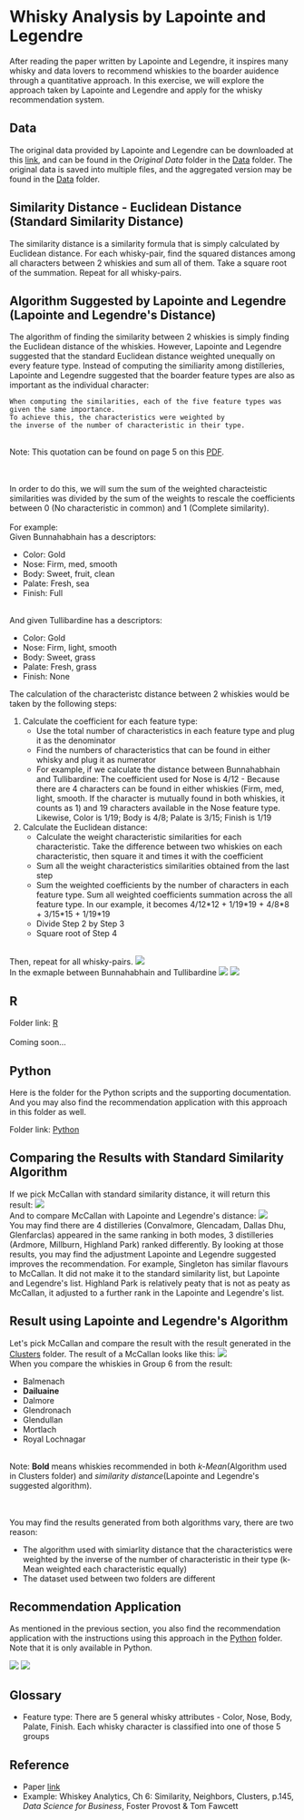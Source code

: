 # Whisky Analysis by Lapointe and Legendre
After reading the paper written by Lapointe and Legendre, it inspires many whisky and data lovers to recommend whiskies to the boarder auidence through a quantitative approach. In this exercise, we will explore the approach taken by Lapointe and Legendre and apply for the whisky recommendation system.


## Data
The original data provided by Lapointe and Legendre can be downloaded at this <a href="http://www.numericalecology.com/labo/Scotch/ScotchData.zip">link</a>, and can be found in the <i>Original Data</i> folder in the [Data](/Data) folder. The original data is saved into multiple files, and the aggregated version may be found in the [Data](/Data) folder.

## Similarity Distance - Euclidean Distance (Standard Similarity Distance)
The similarity distance is a similarity formula that is simply calculated by Euclidean distance. For each whisky-pair, find the squared distances among all characters between 2 whiskies and sum all of them. Take a square root of the summation. Repeat for all whisky-pairs.

## Algorithm Suggested by Lapointe and Legendre (Lapointe and Legendre's Distance)
The algorithm of finding the similarity between 2 whiskies is simply finding the Euclidean distance of the whiskies. However, Lapointe and Legendre suggested that the standard Euclidean distance weighted unequally on every feature type. Instead of computing the similiarity among distilleries, Lapointe and Legendre suggested that the boarder feature types are also as important as the individual character:

```
When computing the similarities, each of the five feature types was given the same importance. 
To achieve this, the characteristics were weighted by 
the inverse of the number of characteristic in their type.
```

<br>
Note: This quotation can be found on page 5 on this <a href="http://www.numericalecology.com/reprints/Appl%20Stat%2043,%201994.pdf">PDF</a>.

<br><br>
In order to do this, we will sum the sum of the weighted characteistic similarities was divided by the sum of the weights to rescale the coefficients between 0 (No characteristic in common) and 1 (Complete similarity).
<br><br>
For example:<br>
Given Bunnahabhain has a descriptors:
<ul>
	<li>Color: Gold</li>
	<li>Nose: Firm, med, smooth</li>
	<li>Body: Sweet, fruit, clean</li>
	<li>Palate: Fresh, sea</li>
	<li>Finish: Full</li>
</ul>

<br>
And given Tullibardine has a descriptors:
<ul>
	<li>Color: Gold</li>
	<li>Nose: Firm, light, smooth</li>
	<li>Body: Sweet, grass</li>
	<li>Palate: Fresh, grass</li>
	<li>Finish: None</li>
</ul>

The calculation of the characteristc distance between 2 whiskies would be taken by the following steps:
<ol>
	<li>Calculate the coefficient for each feature type:
		<ul>
			<li>Use the total number of characteristics in each feature type and plug it as the denominator</li>
			<li>Find the numbers of characteristics that can be found in either whisky and plug it as numerator</li>
			<li>For example, if we calculate the distance between Bunnahabhain and Tullibardine: The coefficient used for Nose is 4/12 - Because there are 4 characters can be found in either whiskies (Firm, med, light, smooth. If the character is mutually found in both whiskies, it counts as 1) and 19 characters available in the Nose feature type. Likewise, Color is 1/19; Body is 4/8; Palate is 3/15; Finish is 1/19</li>
		</ul>
	</li>
	<li>Calculate the Euclidean distance:
		<ul>
			<li>Calculate the weight characteristic similarities for each characteristic. Take the difference between two whiskies on each characteristic, then square it and times it with the coefficient</li>
			<li>Sum all the weight characteristics similarities obtained from the last step</li>
			<li>Sum the weighted coefficients by the number of characters in each feature type. Sum all weighted coefficients summation across the all feature type. In our example, it becomes 4/12*12 + 1/19*19 + 4/8*8 + 3/15*15 + 1/19*19</li>
			<li>Divide Step 2 by Step 3</li>
			<li>Square root of Step 4</li>
		</ul>
	</li>
</ol>
<br>
Then, repeat for all whisky-pairs.

<img src="../Images/lapointe_formula.png">


<br>
In the exmaple between Bunnahabhain and Tullibardine
<img src="../Images/ex_cofficient.png">
<img src="../Images/ex_lapointe_formula.png">

## R
Folder link: [R](R)
<br><br>
Coming soon...

## Python
Here is the folder for the Python scripts and the supporting documentation. And you may also find the recommendation application with this approach in this folder as well.
<br>

Folder link: [Python](Python)


## Comparing the Results with Standard Similarity Algorithm
If we pick McCallan with standard similarity distance, it will return this result:
<img src="../Images/standard_dev_mccallan.png">
<br>
And to compare McCallan with Lapointe and Legendre's distance:
<img src="../Images/recom_lapointe_dev_mccallan.png">
<br>
You may find there are 4 distilleries (Convalmore, Glencadam, Dallas Dhu, Glenfarclas) appeared in the same ranking in both modes, 3 distilleries (Ardmore, Millburn, Highland Park) ranked differently. By looking at those results, you may find the adjustment Lapointe and Legendre suggested improves the recommendation. For example, Singleton has similar flavours to McCallan. It did not make it to the standard similarity list, but Lapointe and Legendre's list. Highland Park is relatively peaty that is not as peaty as McCallan, it adjusted to a further rank in the Lapointe and Legendre's list.


## Result using Lapointe and Legendre's Algorithm
Let's pick McCallan and compare the result with the result generated in the [Clusters](../Clusters) folder. The result of a McCallan looks like this:
<img src="../Images/recom_lapointe_dev_mccallan.png">
<br>
When you compare the whiskies in Group 6 from the result:
<ul>
	<li>Balmenach</li>
	<li><b>Dailuaine</b></li>
	<li>Dalmore</li>
	<li>Glendronach</li>
	<li>Glendullan</li>
	<li>Mortlach</li>
	<li>Royal Lochnagar</li>
</ul>
<br>
Note: <b>Bold</b> means whiskies recommended in both <i>k-Mean</i>(Algorithm used in Clusters folder) and <i>similarity distance</i>(Lapointe and Legendre's suggested algorithm).

<br><br>
You may find the results generated from both algorithms vary, there are two reason: 
<ul>
	<li>The algorithm used with simiarlity distance that the characteristics were weighted by the inverse of the number of characteristic in their type (k-Mean weighted each characteristic equally)</li>
	<li>The dataset used between two folders are different</li>
</ul>

## Recommendation Application
As mentioned in the previous section, you also find the recommendation application with the instructions using this approach in the [Python](Python) folder. Note that it is only available in Python.

<img src="../Images/lapointe_favwhisky_recomm.png">
<img src="../Images/lapointe_maccallan_recomm.png">


## Glossary
<ul>
	<li>Feature type: There are 5 general whisky attributes - Color, Nose, Body, Palate, Finish. Each whisky character is classified into one of those 5 groups</li>
</ul>


## Reference
* Paper <a href="http://www.numericalecology.com/data/scotch.html">link</a>
* Example: Whiskey Analytics, Ch 6: Similarity, Neighbors, Clusters, p.145, <i>Data Science for Business</i>, Foster Provost & Tom Fawcett